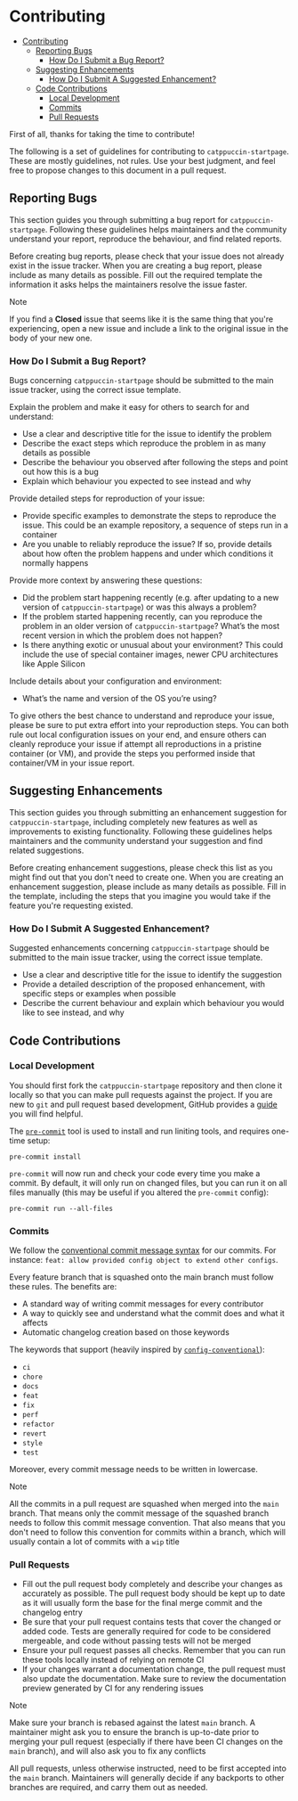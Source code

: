 # Contributing

- [Contributing](#contributing)
  - [Reporting Bugs](#reporting-bugs)
    - [How Do I Submit a Bug Report?](#how-do-i-submit-a-bug-report)
  - [Suggesting Enhancements](#suggesting-enhancements)
    - [How Do I Submit A Suggested Enhancement?](#how-do-i-submit-a-suggested-enhancement)
  - [Code Contributions](#code-contributions)
    - [Local Development](#local-development)
    - [Commits](#commits)
    - [Pull Requests](#pull-requests)

First of all, thanks for taking the time to contribute!

The following is a set of guidelines for contributing to `catppuccin-startpage`. These are mostly guidelines,
not rules. Use your best judgment, and feel free to propose changes to this document in a pull request.

## Reporting Bugs

This section guides you through submitting a bug report for `catppuccin-startpage`. Following these guidelines
helps maintainers and the community understand your report, reproduce the behaviour, and find related reports.

Before creating bug reports, please check that your issue does not already exist in the issue tracker.
When you are creating a bug report, please include as many details as possible. Fill out the required
template the information it asks helps the maintainers resolve the issue faster.

> [!NOTE]
> If you find a **Closed** issue that seems like it is the same thing that you're experiencing,
> open a new issue and include a link to the original issue in the body of your new one.

### How Do I Submit a Bug Report?

Bugs concerning `catppuccin-startpage` should be submitted to the main issue tracker, using the correct issue template.

Explain the problem and make it easy for others to search for and understand:

- Use a clear and descriptive title for the issue to identify the problem
- Describe the exact steps which reproduce the problem in as many details as possible
- Describe the behaviour you observed after following the steps and point out how this is a bug
- Explain which behaviour you expected to see instead and why

Provide detailed steps for reproduction of your issue:

- Provide specific examples to demonstrate the steps to reproduce the issue. This could be an example repository, a sequence of steps run in a container
- Are you unable to reliably reproduce the issue? If so, provide details about how often the problem happens and under which conditions it normally happens

Provide more context by answering these questions:

- Did the problem start happening recently (e.g. after updating to a new version of `catppuccin-startpage`) or was this always a problem?
- If the problem started happening recently, can you reproduce the problem in an older version of `catppuccin-startpage`? What’s the most recent version in which the problem does not happen?
- Is there anything exotic or unusual about your environment? This could include the use of special container images, newer CPU architectures like Apple Silicon

Include details about your configuration and environment:

- What’s the name and version of the OS you’re using?

To give others the best chance to understand and reproduce your issue, please be sure to put extra effort into your reproduction steps. You can both rule out local configuration issues on your end, and ensure others can cleanly reproduce your issue if attempt all reproductions in a pristine container (or VM), and provide the steps you performed inside that container/VM in your issue report.

## Suggesting Enhancements

This section guides you through submitting an enhancement suggestion for `catppuccin-startpage`,
including completely new features as well as improvements to existing functionality.
Following these guidelines helps maintainers and the community understand your suggestion and find related suggestions.

Before creating enhancement suggestions, please check this list as you might find out that you don't
need to create one. When you are creating an enhancement suggestion, please include as many details
as possible. Fill in the template, including the steps that you imagine you would
take if the feature you're requesting existed.

### How Do I Submit A Suggested Enhancement?

Suggested enhancements concerning `catppuccin-startpage` should be submitted to the main issue tracker, using the correct issue template.

- Use a clear and descriptive title for the issue to identify the suggestion
- Provide a detailed description of the proposed enhancement, with specific steps or examples when possible
- Describe the current behaviour and explain which behaviour you would like to see instead, and why

## Code Contributions

### Local Development

You should first fork the `catppuccin-startpage` repository and then clone it locally so that you can make pull requests against the project.
If you are new to `git` and pull request based development, GitHub provides a [guide](https://docs.github.com/en/get-started/quickstart/contributing-to-projects) you will find helpful.

The [`pre-commit`](https://pre-commit.com) tool is used to install and run liniting tools, and requires one-time setup:

```shell
pre-commit install
```

`pre-commit` will now run and check your code every time you make a commit.
By default, it will only run on changed files, but you can run it on all files manually (this may be useful if you altered the `pre-commit` config):

```shell
pre-commit run --all-files
```

### Commits

We follow the [conventional commit message syntax](https://www.conventionalcommits.org/en/v1.0.0) for our commits. For instance:
`feat: allow provided config object to extend other configs`.

Every feature branch that is squashed onto the main branch must follow these rules. The benefits are:

- A standard way of writing commit messages for every contributor
- A way to quickly see and understand what the commit does and what it affects
- Automatic changelog creation based on those keywords

The keywords that support (heavily inspired by [`config-conventional`](https://github.com/conventional-changelog/commitlint/tree/master/%40commitlint/config-conventional)):

- `ci`
- `chore`
- `docs`
- `feat`
- `fix`
- `perf`
- `refactor`
- `revert`
- `style`
- `test`

Moreover, every commit message needs to be written in lowercase.

> [!NOTE]
> All the commits in a pull request are squashed when merged into the `main` branch. That means only the commit message of the squashed branch needs to follow this commit message convention.
> That also means that you don't need to follow this convention for commits within a branch, which will usually contain a lot of commits with a `wip` title

### Pull Requests

- Fill out the pull request body completely and describe your changes as accurately as possible. The pull request body should be kept up to date as it will usually form the base for the final merge commit and the changelog entry
- Be sure that your pull request contains tests that cover the changed or added code. Tests are generally required for code to be considered mergeable, and code without passing tests will not be merged
- Ensure your pull request passes all checks. Remember that you can run these tools locally instead of relying on remote CI
- If your changes warrant a documentation change, the pull request must also update the documentation. Make sure to review the documentation preview generated by CI for any rendering issues

> [!NOTE]
> Make sure your branch is rebased against the latest `main` branch. A maintainer might ask you to ensure the branch is up-to-date prior to merging your pull request (especially if there have been CI changes on the `main` branch), and will also ask you to fix any conflicts

All pull requests, unless otherwise instructed, need to be first accepted into the `main` branch. Maintainers will generally decide if any backports to other branches are required, and carry them out as needed.
